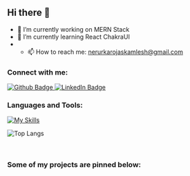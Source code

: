 ## Hi there 👋
- 🔭 I’m currently working on MERN Stack
- 🌱 I’m currently learning React ChakraUI
- - 📫 How to reach me: nerurkarojaskamlesh@gmail.com
<!--
**Ojas-Nerurkar/Ojas-Nerurkar** is a ✨ _special_ ✨ repository because its `README.md` (this file) appears on your GitHub profile.

Here are some ideas to get you started:

- 🔭 I’m currently working on MERN Stack
- 🌱 I’m currently learning React ChakraUI
- 👯 I’m looking to collaborate on ...
- 🤔 I’m looking for help with ...
- 💬 Ask me about ...
- 📫 How to reach me: nerurkarojaskamlesh@gmail.com
- 😄 Pronouns: ...
- ⚡ Fun fact: ...
-->
### Connect with me:
<div id="badges">
  <a href="https://github.com/Ojas-Nerurkar">
    <img src="https://img.shields.io/badge/Github-white?style=for-the-badge&logo=Github&logoColor=black" alt="Github Badge"/>
  </a>
  <a href="https://linkedin.com/in/ojas-nerurkar">
    <img src="https://img.shields.io/badge/LinkedIn-0077B5?style=for-the-badge&logo=linkedin&logoColor=white" alt="LinkedIn Badge"/>
  </a>
   
</div>

### Languages and Tools:
[![My Skills](https://skillicons.dev/icons?i=c,java,python,html,css,js,github,git,mysql,postman,react,nodejs,mongodb,vscode,aws,chakraui,&perline=5)](https://skillicons.dev)

![Top Langs](https://github-readme-stats.vercel.app/api/top-langs/?username=tushar-naik-14&theme=dark)


<br>

### Some of my projects are pinned below:
